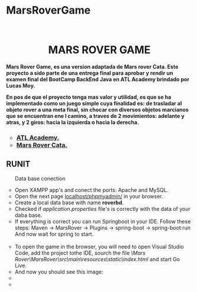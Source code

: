 # MarsRoverGame

<h1 align="center">
  <br>
  MARS ROVER GAME
  <br>
</h1>

<h4> 
Mars Rover Game, es una version adaptada de Mars rover Cata. 
Este proyecto a sido parte de una entrega final para aprobar y rendir un examen final del BootCamp BackEnd Java en ATL Academy brindado por Lucas Moy.

En pos de que el proyecto tenga mas valor y utilidad, es que se ha implementado como un juego simple cuya finalidad es:
 de trasladar al objeto rover a una meta final, sin chocar con diversos objetos marcianos que se encuentran ene l camino, a traves de 2 movimientos: adelante y atras, y 2 giros: hacia la izquierda o hacia la derecha.
</h4>

<h3>

<ul style = "list-style-type:circle">
<li> <b><a href="http://atl.academy" target="_blank"> ATL Academy.</a></b></li>

<li> <a href="https://kata-log.rocks/mars-rover-kata" target="_blank"> Mars Rover Cata.</a></li>

</ul>

</h3>








## RUNIT

<ul style = "list-style-type:circle">
<p> Data base conection</p>

<li> Open XAMPP app's and conect the ports: Apache and MySQL. </li>

<li> Open the next page <a href="localhost/phpmyadmin/" target="_blank"> localhost/phpmyadmin/</a> in your browser. </li>

<li> Create a local data base with name <b>roverbd</b>. </li>

<li> Checked if <i>application.properties</i> file's is correctly with the data of your daba base.</li>

<li> If everything is correct you can run Springboot in your IDE.
Follow these steps: Maven -> MarsRover -> Plugins -> spring-boot -> spring-boot:run 
<br> And now wait for spring to start. </li>
<br>
<li> To open the game in the browser, you will need to open Visual Studio Code, add the project tothe IDE, sourch the file <i>\Mars Rover\MarsRover\src\main\resources\static\index.html</i> and start Go Live.</li>
<li> And now you should see this image:</li>

<li> </li>
<li> </li>



</ul>

